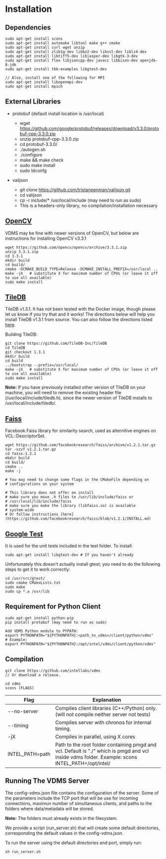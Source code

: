 # Installation

## Dependencies

    sudo apt-get install scons
    sudo apt-get install automake libtool make g++ cmake
    sudo apt-get install curl wget unzip
    sudo apt-get install zlib1g-dev libbz2-dev libssl-dev liblz4-dev
    sudo apt-get install libtiff5-dev libjasper-dev libgtk-3-dev
    sudo apt-get install flex libjsoncpp-dev javacc libbison-dev openjdk-8-jdk
    sudo apt-get install tbb-examples libgtest-dev

    // Also, install one of the following for MPI
    sudo apt-get install libopenmpi-dev
    sudo apt-get install mpich

## External Libraries

* protobuf (default install location is /usr/local)
  * wget https://github.com/google/protobuf/releases/download/v3.3.0/protobuf-cpp-3.3.0.zip
  * unzip protobuf-cpp-3.3.0.zip
  * cd protobuf-3.3.0/
  * ./autogen.sh
  * ./configure
  * make && make check
  * sudo make install
  * sudo ldconfg

* valijson
  * git clone https://github.com/tristanpenman/valijson.git
  * cd valijson
  * cp -r include/* /usr/local/include (may need to run as sudo)
  * This is a headers-only library, no compilation/installation necessary

## [OpenCV](https://opencv.org/)

VDMS may be fine with newer versions of OpenCV, but below are instructions for installing OpenCV v3.3.1

    wget https://github.com/opencv/opencv/archive/3.3.1.zip
    unzip 3.3.1.zip
    cd 3.3.1
    mkdir build
    cd build/
    cmake -DCMAKE_BUILD_TYPE=Release -DCMAKE_INSTALL_PREFIX=/usr/local ..
    make -jX   # substitute X for maximum number of CPUs (or leave it off to use all available)
    sudo make install

## [TileDB](https://tiledb.io/)

TileDB v1.3.1. It has not been tested with the
Docker image, though please let us know if you try that and it works! The
directions below will help you install TileDB v1.3.1 from source. You can also
follow the directions listed
[here](https://docs.tiledb.io/en/latest/installation.html).

Building TileDB:

    git clone https://github.com/TileDB-Inc/TileDB
    cd TileDB
    git checkout 1.3.1
    mkdir build
    cd build
    ../bootstrap --prefix=/usr/local/
    make -jX   # substitute X for maximum number of CPUs (or leave it off to use all available)
    sudo make install

**Note:** If you have previously installed other version of TileDB
on your machine, you will need to remove the existing header file
(/usr/local/include/tiledb.h),
since the newer version of TileDB installs to /usr/local/include/tiledb/.

## [Faiss](https://github.com/facebookresearch/faiss)

Facebook Faiss library for similarity search, used as alternitive engines
on VCL::DescriptorSet.

    wget https://github.com/facebookresearch/faiss/archive/v1.2.1.tar.gz
    tar -xzvf v1.2.1.tar.gz
    cd faiss-1.2.1
    mkdir build
    cd build/
    cmake ..
    make -j

    # You may need to change some flags in the CMakeFile depending on
    # configurations on your system

    # This library does not offer an install
    # make sure you move .h files to /usr/lib/include/faiss or
    # /usr/local/lib/include/faiss
    # make sure you make the library (libfaiss.so) is available
    # system-wide
    # Or follow instructions [here](https://github.com/facebookresearch/faiss/blob/v1.2.1/INSTALL.md)

## [Google Test](https://github.com/google/googletest) 

It is used for the unit tests included in the test folder. To install:

    sudo apt-get install libgtest-dev # If you haven't already

Unfortunately this doesn't actually install gtest;
you need to do the following steps to get it to work correctly:

    cd /usr/src/gtest/
    sudo cmake CMakeLists.txt
    sudo make
    sudo cp *.a /usr/lib

## Requirement for Python Client

    sudo apt-get install python-pip
    pip install protobuf (may need to run as sudo)

    Add VDMS Python module to PYPATH:
    export PYTHONPATH="${PYTHONPATH}:<path_to_vdms>/client/python/vdms"
    # Example:
    export PYTHONPATH="${PYTHONPATH}:/opt/intel/vdms/client/python/vdms"

## Compilation

    git clone https://github.com/intellabs/vdms
    // Or download a release.

    cd vdms
    scons [FLAGS]

Flag | Explanation
------------ | -------------
--no-server | Compiles client libraries (C++/Python) only. (will not compile neither server not tests)
--timing    | Compiles server with chronos for internal timing.
-jX         | Compiles in parallel, using X cores
INTEL_PATH=path  | Path to the root folder containing pmgd and vcl. Default is "./" which is pmgd and vcl inside vdms folder. Example: scons INTEL_PATH=/opt/intel/

## Running The VDMS Server

The config-vdms.json file contains the configuration of the server.
Some of the parameters include the TCP port that will be use for incoming
connections, maximun number of simultaneous clients, and paths to the
folders where data/metadata will be stored.

**Note:** The folders must already exists in the filesystem.

We provide a script (run_server.sh) that will create some default directories,
corresponding the default values in the config-vdms.json.

To run the server using the default directories and port, simply run:

    sh run_server.sh

